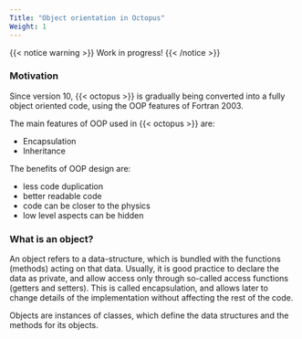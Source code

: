 ```yaml
---
Title: "Object orientation in Octopus"
Weight: 1
---
```


{{< notice warning >}}
Work in progress!
{{< /notice >}}

### Motivation 

Since version 10, {{< octopus >}} is gradually being converted into a fully object oriented code, using the OOP features of Fortran 2003.

The main features of OOP used in {{< octopus >}} are:

* Encapsulation
* Inheritance

The benefits of OOP design are:

* less code duplication
* better readable code
* code can be closer to the physics
* low level aspects can be hidden


### What is an object?

An object refers to a data-structure, which is bundled with the functions (methods) acting on that data. Usually, it is good practice to declare the data as private, 
and allow access only through so-called access functions (getters and setters). This is called encapsulation, and allows later to change details of the implementation
without affecting the rest of the code.

Objects are instances of classes, which define the data structures and the methods for its objects.





